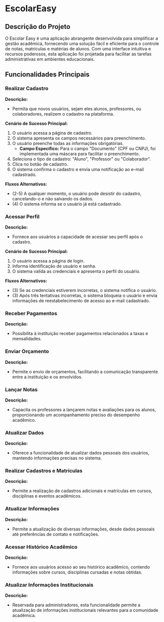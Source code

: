 # EscolarEasy
## Descrição do Projeto
O Escolar Easy é uma aplicação abrangente desenvolvida para simplificar a gestão acadêmica, fornecendo uma solução fácil e eficiente para o controle de notas, matrículas e matérias de alunos. Com uma interface intuitiva e recursos poderosos, esta aplicação foi projetada para facilitar as tarefas administrativas em ambientes educacionais.

## Funcionalidades Principais

### Realizar Cadastro

**Descrição:**
- Permita que novos usuários, sejam eles alunos, professores, ou colaboradores, realizem o cadastro na plataforma.

**Cenário de Sucesso Principal:**
1. O usuário acessa a página de cadastro.
2. O sistema apresenta os campos necessários para preenchimento.
3. O usuário preenche todas as informações obrigatórias.
   - **Campo Específico:** Para o campo "Documento" (CPF ou CNPJ), foi implementada uma máscara para facilitar o preenchimento.
4. Seleciona o tipo de cadastro: "Aluno", "Professor" ou "Colaborador".
5. Clica no botão de cadastro.
6. O sistema confirma o cadastro e envia uma notificação ao e-mail cadastrado.

**Fluxos Alternativos:**
- (2-5) A qualquer momento, o usuário pode desistir do cadastro, cancelando-o e não salvando os dados.
- (4) O sistema informa se o usuário já está cadastrado.

### Acessar Perfil

**Descrição:**
- Fornece aos usuários a capacidade de acessar seu perfil após o cadastro.

**Cenário de Sucesso Principal:**
1. O usuário acessa a página de login.
2. Informa identificação de usuário e senha.
3. O sistema valida as credenciais e apresenta o perfil do usuário.

**Fluxos Alternativos:**
- (3) Se as credenciais estiverem incorretas, o sistema notifica o usuário.
- (3) Após três tentativas incorretas, o sistema bloqueia o usuário e envia informações de reestabelecimento de acesso ao e-mail cadastrado.

### Receber Pagamentos

**Descrição:**
- Possibilita à instituição receber pagamentos relacionados a taxas e mensalidades.

### Enviar Orçamento

**Descrição:**
- Permite o envio de orçamentos, facilitando a comunicação transparente entre a instituição e os envolvidos.

### Lançar Notas

**Descrição:**
- Capacita os professores a lançarem notas e avaliações para os alunos, proporcionando um acompanhamento preciso do desempenho acadêmico.

### Atualizar Dados

**Descrição:**
- Oferece a funcionalidade de atualizar dados pessoais dos usuários, mantendo informações precisas no sistema.

### Realizar Cadastros e Matrículas

**Descrição:**
- Permite a realização de cadastros adicionais e matrículas em cursos, disciplinas e eventos acadêmicos.

### Atualizar Informações

**Descrição:**
- Permite a atualização de diversas informações, desde dados pessoais até preferências de contato e notificações.

### Acessar Histórico Acadêmico

**Descrição:**
- Fornece aos usuários acesso ao seu histórico acadêmico, contendo informações sobre cursos, disciplinas cursadas e notas obtidas.

### Atualizar Informações Institucionais

**Descrição:**
- Reservada para administradores, esta funcionalidade permite a atualização de informações institucionais relevantes para a comunidade acadêmica.
